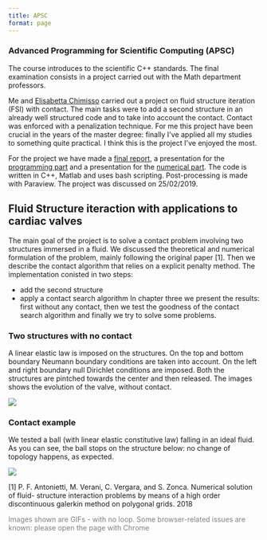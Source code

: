 ```yaml
---
title: APSC
format: page
---
```


### Advanced Programming for Scientific Computing (APSC)

The course introduces to the scientific C++ standards. The final examination consists in a project carried out with the Math department professors.

Me and [Elisabetta Chimisso](https://www.linkedin.com/in/elisabetta-chimisso/) carried out a project on fluid structure iteration (FSI) with contact. The main tasks were to add a second structure in an already well structured code and to take into account the contact. Contact was enforced with a penalization technique.
For me this project have been crucial in the years of the master degree: finally I've applied all my studies to something quite practical. I think this is the project I've enjoyed the most.

For the project we have made a [final report](https://alberto1artoni.github.io/assets/pdf/FSI/ArtoniChimisso_ContactProblemForCardiacValveMechanics.pdf), a presentation for the [programming part](https://alberto1artoni.github.io/assets/pdf/FSI/ArtoniChimissoPACS.pdf) and a presentation for the [numerical part]().
The code is written in C++, Matlab and uses bash scripting. Post-processing is made with Paraview.
The project was discussed on 25/02/2019.


## Fluid Structure iteraction with applications to cardiac valves

The main goal of the project is to solve a contact problem involving two structures immersed
in a fluid. We discussed the theoretical and numerical formulation of the problem, mainly following the original paper [1]. Then we describe the contact algorithm that relies on a explicit penalty method.
The implementation conisted in two steps:
- add the second structure
- apply a contact search algorithm
In chapter three we present the results: first without any contact, then we test the goodness
of the contact search algorithm and finally we try to solve some problems.

### Two structures with no contact

A linear elastic law is imposed on the structures. On the top and bottom boundary Neumann boundary conditions are taken into account. On the left and right boundary null Dirichlet conditions are imposed. Both the structures are pintched towards the center and then released.
The images shows the evolution of the valve, without contact.

![](https://alberto1artoni.github.io/assets/pdf/FSI/gif/Valve.gif)


### Contact example

We tested a ball (with linear elastic constitutive law) falling in an ideal fluid. As you can see, the ball stops on the structure below: no change of topology happens, as expected.

![](https://alberto1artoni.github.io/assets/pdf/FSI/gif/Ball.gif)



[1] P. F. Antonietti, M. Verani, C. Vergara, and S. Zonca. Numerical solution of fluid-
structure interaction problems by means of a high order discontinuous galerkin method
on polygonal grids. 2018

<p> <span style="color:grey"> Images shown are GIFs - with no loop. 
Some browser-related issues are known: please open the page with Chrome </span></p>
